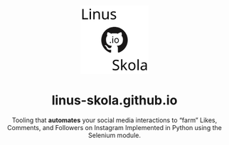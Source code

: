 <p align="center">
  <img src="https://github.com/linus-skola/linus-skola.github.io/blob/master/images/method-draw-image.svg" width="154">
  <h1 align="center">linus-skola.github.io</h1>
  <p align="center">Tooling that <b>automates</b> your social media interactions to “farm” Likes, Comments, and Followers on Instagram
Implemented in Python using the Selenium module.<p>
</p>